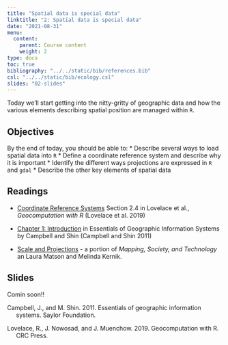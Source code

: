 ```yaml
---
title: "Spatial data is special data"
linktitle: "2: Spatial data is special data"
date: "2021-08-31"
menu:
  content:
    parent: Course content
    weight: 2
type: docs
toc: true
bibliography: "../../static/bib/references.bib"
csl: "../../static/bib/ecology.csl"
slides: "02-slides"
---
```


Today we’ll start getting into the nitty-gritty of geographic data and how the various elements describing spatial position are managed within `R`.

## Objectives

By the end of today, you should be able to:
\* Describe several ways to load spatial data into `R`
\* Define a coordinate reference system and describe why it is important
\* Identify the different ways projections are expressed in `R` and `gdal`
\* Describe the other key elements of spatial data

## Readings

-   <i class="fas fa-book"></i> [Coordinate Reference Systems](https://geocompr.robinlovelace.net/spatial-class.html#crs-intro) Section 2.4 in Lovelace et al., *Geocomputation with R* (Lovelace et al. 2019)

-   <i class="fas fa-book"></i> [Chapter 1: Introduction](https://saylordotorg.github.io/text_essentials-of-geographic-information-systems/s05-introduction.html) in Essentials of Geographic Information Systems by Campbell and Shin (Campbell and Shin 2011)

-   <i class="fas fa-external-link-square-alt"></i> [Scale and Projections](https://open.lib.umn.edu/mapping/chapter/3-scale-and-projections/) - a portion of *Mapping, Society, and Technology* an Laura Matson and Melinda Kernik.

## Slides

Comin soon!!

<div id="refs" class="references csl-bib-body hanging-indent" line-spacing="2">

<div id="ref-campbell_essentials_2011" class="csl-entry">

Campbell, J., and M. Shin. 2011. Essentials of geographic information systems. Saylor Foundation.

</div>

<div id="ref-lovelace_geocomputation_2019" class="csl-entry">

Lovelace, R., J. Nowosad, and J. Muenchow. 2019. Geocomputation with R. CRC Press.

</div>

</div>
